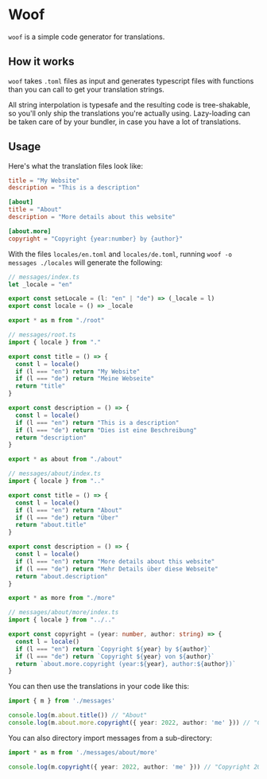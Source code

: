 # Woof

`woof` is a simple code generator for translations.

## How it works

`woof` takes `.toml` files as input and generates typescript files with functions than you can call to get your translation strings.

All string interpolation is typesafe and the resulting code is tree-shakable, so you'll only ship the translations you're actually using. Lazy-loading can be taken care of by your bundler, in case you have a lot of translations.

## Usage

Here's what the translation files look like:

```toml
title = "My Website"
description = "This is a description"

[about]
title = "About"
description = "More details about this website"

[about.more]
copyright = "Copyright {year:number} by {author}"
```

With the files `locales/en.toml` and `locales/de.toml`, running `woof -o messages ./locales` will generate the following:

```typescript
// messages/index.ts
let _locale = "en"

export const setLocale = (l: "en" | "de") => (_locale = l)
export const locale = () => _locale

export * as m from "./root"

// messages/root.ts
import { locale } from "."

export const title = () => {
  const l = locale()
  if (l === "en") return "My Website"
  if (l === "de") return "Meine Webseite"
  return "title"
}

export const description = () => {
  const l = locale()
  if (l === "en") return "This is a description"
  if (l === "de") return "Dies ist eine Beschreibung"
  return "description"
}

export * as about from "./about"

// messages/about/index.ts
import { locale } from ".."

export const title = () => {
  const l = locale()
  if (l === "en") return "About"
  if (l === "de") return "Über"
  return "about.title"
}

export const description = () => {
  const l = locale()
  if (l === "en") return "More details about this website"
  if (l === "de") return "Mehr Details über diese Webseite"
  return "about.description"
}

export * as more from "./more"

// messages/about/more/index.ts
import { locale } from "../.."

export const copyright = (year: number, author: string) => {
  const l = locale()
  if (l === "en") return `Copyright ${year} by ${author}`
  if (l === "de") return `Copyright ${year} von ${author}`
  return `about.more.copyright (year:${year}, author:${author})`
}
```

You can then use the translations in your code like this:

```typescript
import { m } from './messages'

console.log(m.about.title()) // "About"
console.log(m.about.more.copyright({ year: 2022, author: 'me' })) // "Copyright 2022 by me"
```

You can also directory import messages from a sub-directory:

```typescript
import * as m from './messages/about/more'

console.log(m.copyright({ year: 2022, author: 'me' })) // "Copyright 2022 by me"
```

